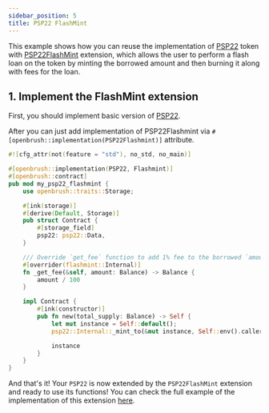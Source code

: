 ```yaml
---
sidebar_position: 5
title: PSP22 FlashMint
---
```


This example shows how you can reuse the implementation of [PSP22](https://github.com/Brushfam/openbrush-contracts/tree/main/contracts/src/token/psp22) token with [PSP22FlashMint](https://github.com/Brushfam/openbrush-contracts/tree/main/contracts/src/token/psp22/extensions/flashmint.rs) extension, which allows the user to perform a flash loan on the token by minting the borrowed amount and then burning it along with fees for the loan.

## 1. Implement the FlashMint extension

First, you should implement basic version of [PSP22](../psp22.md).

After you can just add implementation of PSP22Flashmint via `#[openbrush::implementation(PSP22Flashmint)]` attribute.

```rust
#![cfg_attr(not(feature = "std"), no_std, no_main)]

#[openbrush::implementation(PSP22, Flashmint)]
#[openbrush::contract]
pub mod my_psp22_flashmint {
    use openbrush::traits::Storage;

    #[ink(storage)]
    #[derive(Default, Storage)]
    pub struct Contract {
        #[storage_field]
        psp22: psp22::Data,
    }

    /// Override `get_fee` function to add 1% fee to the borrowed `amount`
    #[overrider(flashmint::Internal)]
    fn _get_fee(&self, amount: Balance) -> Balance {
        amount / 100
    }

    impl Contract {
        #[ink(constructor)]
        pub fn new(total_supply: Balance) -> Self {
            let mut instance = Self::default();
            psp22::Internal::_mint_to(&mut instance, Self::env().caller(), total_supply).expect("Should mint");

            instance
        }
    }
}
```

And that's it! Your `PSP22` is now extended by the `PSP22FlashMint` extension and ready to use its functions!
You can check the full example of the implementation of this extension [here](https://github.com/Brushfam/openbrush-contracts/tree/main/examples/psp22_extensions/flashmint).